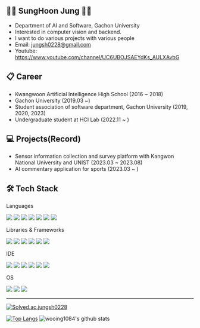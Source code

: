 👨‍💻 SungHoon Jung 👨‍💻
---
- Department of AI and Software, Gachon University
- Interested in computer vision and backend.
- I want to do various projects with various people
- Email: jungsh0228@gmail.com
- Youtube: https://www.youtube.com/channel/UC6UBOJSAEYdKs_AULXAvbG

📋 Career
---
- Kwangwoon Artificial Intelligence High School (2016 ~ 2018)
- Gachon University (2019.03 ~)
- Student association of software department, Gachon University (2019, 2020, 2023)
- Undergraduate student at HCI Lab (2022.11 ~ )

💻 Projects(Record)
---
- Sensor information collection and survey platform with Kangwon National University and UNIST (2023.03 ~ 2023.08)
- AI commentary application for sports​ (2023.03 ~ )

🛠️ Tech Stack
---
Languages

<img src="https://img.shields.io/badge/c-A8B9CC?style=for-the-badge&logo=C&logoColor=white"> <img src="https://img.shields.io/badge/C++-00599C?style=for-the-badge&logo=cplusplus&logoColor=white"> <img src="https://img.shields.io/badge/csharp-239120?style=for-the-badge&logo=csharp&logoColor=white"> <img src="https://img.shields.io/badge/JAVA-007396?style=for-the-badge&logo=Java&logoColor=white"> <img src="https://img.shields.io/badge/python-3776AB?style=for-the-badge&logo=python&logoColor=white"> <img src="https://img.shields.io/badge/kotlin-7F52FF?style=for-the-badge&logo=kotlin&logoColor=white"> <img src="https://img.shields.io/badge/dart-0175C2?style=for-the-badge&logo=dart&logoColor=white">

Libraries & Frameworks

<img src="https://img.shields.io/badge/flutter-02569B?style=for-the-badge&logo=flutter&logoColor=white"> <img src="https://img.shields.io/badge/opencv-5C3EE8?style=for-the-badge&logo=opencv&logoColor=white"> <img src="https://img.shields.io/badge/DirectX-007396?style=for-the-badge&logo=DirectX&logoColor=white">  <img src="https://img.shields.io/badge/pytorch-EE4C2C?style=for-the-badge&logo=pytorch&logoColor=white"> <img src="https://img.shields.io/badge/tensorflow-FF6F00?style=for-the-badge&logo=tensorflow&logoColor=white"> <img src="https://img.shields.io/badge/firebase-FFCA28?style=for-the-badge&logo=firebase&logoColor=white">

IDE

<img src="https://img.shields.io/badge/visualstudio-5C2D91?style=for-the-badge&logo=visualstudio&logoColor=white"> <img src="https://img.shields.io/badge/visualstudiocode-007ACC?style=for-the-badge&logo=visualstudiocode&logoColor=white"> <img src="https://img.shields.io/badge/androidstudio-3DDC84?style=for-the-badge&logo=androidstudio&logoColor=white"> <img src="https://img.shields.io/badge/jupyter-F37626?style=for-the-badge&logo=jupyter&logoColor=white"> <img src="https://img.shields.io/badge/eclipse-2C2255?style=for-the-badge&logo=eclipse&logoColor=white"> <img src="https://img.shields.io/badge/googlecolab-F9AB00?style=for-the-badge&logo=googlecolab&logoColor=white">

OS

<img src="https://img.shields.io/badge/macos-000000?style=for-the-badge&logo=macos&logoColor=white"> <img src="https://img.shields.io/badge/windows-0078D6?style=for-the-badge&logo=windows&logoColor=white"> <img src="https://img.shields.io/badge/ubuntu-E95420?style=for-the-badge&logo=ubuntu&logoColor=white">

---
[![Solved.ac.jungsh0228](http://mazassumnida.wtf/api/v2/generate_badge?boj=jungsh0228)](https://solved.ac/jungsh0228)

[![Top Langs](https://github-readme-stats.vercel.app/api/top-langs/?username=wooing1084&layout=compact)](https://github.com/wooing1084/github-readme-stats) ![wooing1084's github stats](https://github-readme-stats.vercel.app/api?username=wooing1084&show_icons=true)
